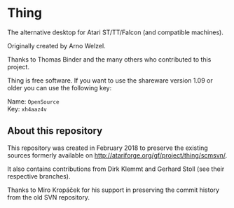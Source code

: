 # Thing

The alternative desktop for Atari ST/TT/Falcon (and compatible machines).

Originally created by Arno Welzel.

Thanks to Thomas Binder and the many others who contributed to this project.

Thing is free software. If you want to use the shareware version 1.09 or older you can use the following key:

Name: `OpenSource`  
Key: `xh4aaz4v`

## About this repository

This repository was created in February 2018 to preserve the existing sources formerly available on http://atariforge.org/gf/project/thing/scmsvn/.

It also contains contributions from Dirk Klemmt and Gerhard Stoll (see their respective branches).

Thanks to Miro Kropáček for his support in preserving the commit history from the old SVN repository.
